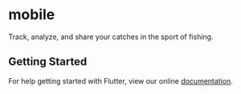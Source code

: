 # mobile

Track, analyze, and share your catches in the sport of fishing.

## Getting Started

For help getting started with Flutter, view our online
[documentation](https://flutter.io/).
